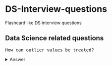 # DS-Interview-questions
Flashcard like DS interview questions

## Data Science related questions

<pre>How can outlier values be treated?</pre>

<details>
  <summary>Answer</summary>
  
  1. Can be dropped if it's garbage value  
  -- e.g. height = abc ft, then it's string value instead of int or float, hence can be dropped  
  = if it's extreme value, it can be removed
  
  2. If you cannot drop outliers, you can try  
  -- a different model. Data detected as outliers by linear models can be fit by nonlinear models => be sure to use the correct model  
  -= normalizing the data => the extreme data points are pulled to a similar range  
  -- you can use algorithms that are less affected by outliers; example would be random forest
  
</details>



